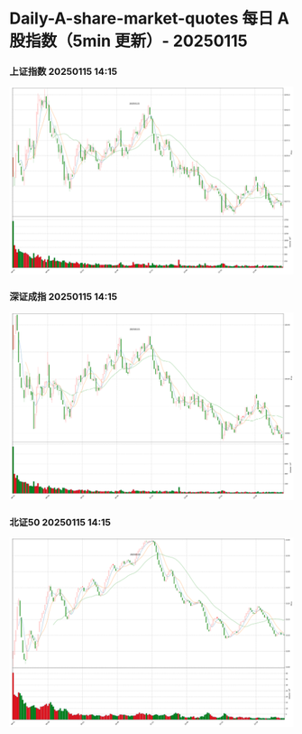 
# Daily-A-share-market-quotes 每日 A 股指数（5min 更新）- 20250115

### 上证指数 20250115 14:15
![](./fig/2025/1/20250115-sh000001.png)

### 深证成指 20250115 14:15
![](./fig/2025/1/20250115-sz399001.png)

### 北证50 20250115 14:15
![](./fig/2025/1/20250115-bj899050.png)
